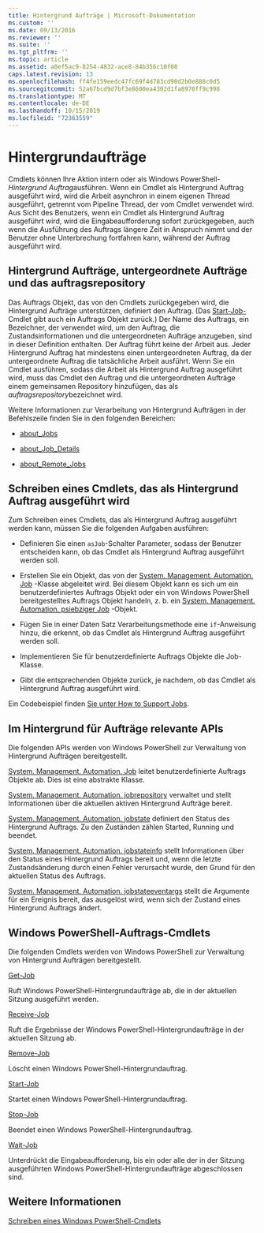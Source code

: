 ```yaml
---
title: Hintergrund Aufträge | Microsoft-Dokumentation
ms.custom: ''
ms.date: 09/13/2016
ms.reviewer: ''
ms.suite: ''
ms.tgt_pltfrm: ''
ms.topic: article
ms.assetid: a0ef5ac9-8254-4832-ace8-84b356c10f08
caps.latest.revision: 13
ms.openlocfilehash: ff4fe159eedc47fc69f4d783cd90d2b0e888c0d5
ms.sourcegitcommit: 52a67bcd9d7bf3e8600ea4302d1fa8970ff9c998
ms.translationtype: MT
ms.contentlocale: de-DE
ms.lasthandoff: 10/15/2019
ms.locfileid: "72363559"
---
```

# <a name="background-jobs"></a>Hintergrundaufträge

Cmdlets können Ihre Aktion intern oder als Windows PowerShell-*Hintergrund Auftrag*ausführen. Wenn ein Cmdlet als Hintergrund Auftrag ausgeführt wird, wird die Arbeit asynchron in einem eigenen Thread ausgeführt, getrennt vom Pipeline Thread, der vom Cmdlet verwendet wird. Aus Sicht des Benutzers, wenn ein Cmdlet als Hintergrund Auftrag ausgeführt wird, wird die Eingabeaufforderung sofort zurückgegeben, auch wenn die Ausführung des Auftrags längere Zeit in Anspruch nimmt und der Benutzer ohne Unterbrechung fortfahren kann, während der Auftrag ausgeführt wird.

## <a name="background-jobs-child-jobs-and-the-job-repository"></a>Hintergrund Aufträge, untergeordnete Aufträge und das auftragsrepository

Das Auftrags Objekt, das von den Cmdlets zurückgegeben wird, die Hintergrund Aufträge unterstützen, definiert den Auftrag. (Das [Start-Job-](/powershell/module/Microsoft.PowerShell.Core/Start-Job) Cmdlet gibt auch ein Auftrags Objekt zurück.) Der Name des Auftrags, ein Bezeichner, der verwendet wird, um den Auftrag, die Zustandsinformationen und die untergeordneten Aufträge anzugeben, sind in dieser Definition enthalten. Der Auftrag führt keine der Arbeit aus. Jeder Hintergrund Auftrag hat mindestens einen untergeordneten Auftrag, da der untergeordnete Auftrag die tatsächliche Arbeit ausführt. Wenn Sie ein Cmdlet ausführen, sodass die Arbeit als Hintergrund Auftrag ausgeführt wird, muss das Cmdlet den Auftrag und die untergeordneten Aufträge einem gemeinsamen Repository hinzufügen, das als *auftragsrepository*bezeichnet wird.

Weitere Informationen zur Verarbeitung von Hintergrund Aufträgen in der Befehlszeile finden Sie in den folgenden Bereichen:

- [about_Jobs](/powershell/module/microsoft.powershell.core/about/about_jobs)

- [about_Job_Details](/powershell/module/microsoft.powershell.core/about/about_job_details)

- [about_Remote_Jobs](/powershell/module/microsoft.powershell.core/about/about_remote_jobs)

## <a name="writing-a-cmdlet-that-runs-as-a-background-job"></a>Schreiben eines Cmdlets, das als Hintergrund Auftrag ausgeführt wird

Zum Schreiben eines Cmdlets, das als Hintergrund Auftrag ausgeführt werden kann, müssen Sie die folgenden Aufgaben ausführen:

- Definieren Sie einen `asJob`-Schalter Parameter, sodass der Benutzer entscheiden kann, ob das Cmdlet als Hintergrund Auftrag ausgeführt werden soll.

- Erstellen Sie ein Objekt, das von der [System. Management. Automation. Job](/dotnet/api/System.Management.Automation.Job) -Klasse abgeleitet wird. Bei diesem Objekt kann es sich um ein benutzerdefiniertes Auftrags Objekt oder ein von Windows PowerShell bereitgestelltes Auftrags Objekt handeln, z. b. ein [System. Management. Automation. psiebziger Job](/dotnet/api/System.Management.Automation.PSEventJob) -Objekt.

- Fügen Sie in einer Daten Satz Verarbeitungsmethode eine `if`-Anweisung hinzu, die erkennt, ob das Cmdlet als Hintergrund Auftrag ausgeführt werden soll.

- Implementieren Sie für benutzerdefinierte Auftrags Objekte die Job-Klasse.

- Gibt die entsprechenden Objekte zurück, je nachdem, ob das Cmdlet als Hintergrund Auftrag ausgeführt wird.

Ein Codebeispiel finden [Sie unter How to Support Jobs](./how-to-support-jobs.md).

## <a name="background-job-related-apis"></a>Im Hintergrund für Aufträge relevante APIs

Die folgenden APIs werden von Windows PowerShell zur Verwaltung von Hintergrund Aufträgen bereitgestellt.

[System. Management. Automation. Job](/dotnet/api/System.Management.Automation.Job) leitet benutzerdefinierte Auftrags Objekte ab. Dies ist eine abstrakte Klasse.

[System. Management. Automation. jobrepository](/dotnet/api/System.Management.Automation.JobRepository) verwaltet und stellt Informationen über die aktuellen aktiven Hintergrund Aufträge bereit.

[System. Management. Automation. jobstate](/dotnet/api/System.Management.Automation.JobState) definiert den Status des Hintergrund Auftrags. Zu den Zuständen zählen Started, Running und beendet.

[System. Management. Automation. jobstateinfo](/dotnet/api/System.Management.Automation.JobStateInfo) stellt Informationen über den Status eines Hintergrund Auftrags bereit und, wenn die letzte Zustandsänderung durch einen Fehler verursacht wurde, den Grund für den aktuellen Status des Auftrags.

[System. Management. Automation. jobstateeventargs](/dotnet/api/System.Management.Automation.JobStateEventArgs) stellt die Argumente für ein Ereignis bereit, das ausgelöst wird, wenn sich der Zustand eines Hintergrund Auftrags ändert.

## <a name="windows-powershell-job-cmdlets"></a>Windows PowerShell-Auftrags-Cmdlets

Die folgenden Cmdlets werden von Windows PowerShell zur Verwaltung von Hintergrund Aufträgen bereitgestellt.

[Get-Job](/powershell/module/Microsoft.PowerShell.Core/Get-Job)

Ruft Windows PowerShell-Hintergrundaufträge ab, die in der aktuellen Sitzung ausgeführt werden.

[Receive-Job](/powershell/module/Microsoft.PowerShell.Core/Receive-Job)

Ruft die Ergebnisse der Windows PowerShell-Hintergrundaufträge in der aktuellen Sitzung ab.

[Remove-Job](/powershell/module/Microsoft.PowerShell.Core/Remove-Job)

Löscht einen Windows PowerShell-Hintergrundauftrag.

[Start-Job](/powershell/module/Microsoft.PowerShell.Core/Start-Job)

Startet einen Windows PowerShell-Hintergrundauftrag.

[Stop-Job](/powershell/module/Microsoft.PowerShell.Core/Stop-Job)

Beendet einen Windows PowerShell-Hintergrundauftrag.

[Wait-Job](/powershell/module/Microsoft.PowerShell.Core/Wait-Job)

Unterdrückt die Eingabeaufforderung, bis ein oder alle der in der Sitzung ausgeführten Windows PowerShell-Hintergrundaufträge abgeschlossen sind.

## <a name="see-also"></a>Weitere Informationen

[Schreiben eines Windows PowerShell-Cmdlets](./writing-a-windows-powershell-cmdlet.md)
